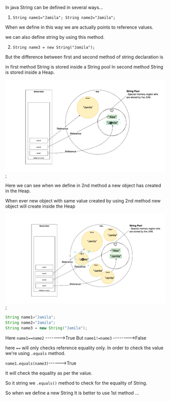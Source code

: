 In java String can be defined in several ways...

1. `String name1="Jamila";
String name2="Jamila";`

When we define in this way we are actually points to reference values.


we can also define string by using this method.

2. `String name3 = new String("Jamila");`

But the difference between first and second method of string declaration is

in first method String is stored inside a String pool
In second method String is stored inside a Heap.

![String](./images/img.png);

Here we can see when we define in 2nd method a new object has created in the Heap.


When ever new object with same value created by using 2nd method new object will create inside the Heap

![String](./images/img_1.png);

````java
String name1="Jamila";
String name2="Jamila";
String name3 = new String("Jamila");
````

Here `name1==name2` ------->True
But `name1!=name3` -------->False

here `==` will only checks reference equality only.
In order to check the value 
we're using `.equals` method.

`name1.equals(name3)`------>True

It will check the equality as per the value.

So it string we `.equals()` method to check for the equality of String.

So when we define a new String It is better to use 1st method ...







